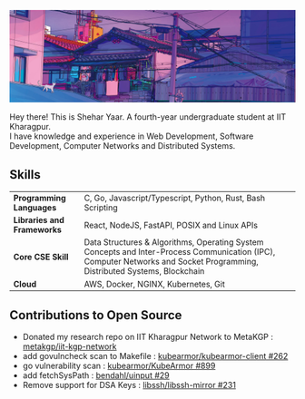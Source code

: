 <head>
  <link rel="stylesheet" href="https://cdn.jsdelivr.net/gh/devicons/devicon@v2.14.0/devicon.min.css">
</head>
<p align="center"> <img src="./banner-aesthetic.png" alt="wall"/></p>

Hey there! This is Shehar Yaar. A fourth-year undergraduate student at IIT Kharagpur. <br/>
I have knowledge and experience in Web Development, Software Development, Computer Networks and Distributed Systems. <br/>

## Skills
<table>
  <tr>
    <td><b>Programming Languages</b></td>
    <td> C, Go, Javascript/Typescript, Python, Rust, Bash Scripting</td>
  </tr>
  <tr>
    <td><b>Libraries and Frameworks</b></td>
    <td> React, NodeJS, FastAPI, POSIX and Linux APIs</td>
  </tr>
  <tr>
    <td><b>Core CSE Skill</b></td>
    <td>Data Structures & Algorithms, Operating System Concepts and Inter-Process Communication (IPC),
Computer Networks and Socket Programming, Distributed Systems, Blockchain</td>
  </tr>
  <tr>
    <td><b>Cloud</b></td>
    <td>AWS, Docker, NGINX, Kubernetes, Git</td>
  </tr>
</table>

## Contributions to Open Source

- Donated my research repo on IIT Kharagpur Network to MetaKGP : [metakgp/iit-kgp-network](https://github.com/metakgp/iit-kgp-network/)
- add govulncheck scan to Makefile : [kubearmor/kubearmor-client #262](https://github.com/kubearmor/kubearmor-client/pull/262)
- go vulnerability scan : [kubearmor/KubeArmor #899](https://github.com/kubearmor/KubeArmor/pull/899)
- add fetchSysPath : [bendahl/uinput #29](https://github.com/bendahl/uinput/pull/29)
- Remove support for DSA Keys : [libssh/libssh-mirror #231](https://gitlab.com/libssh/libssh-mirror/-/merge_requests/231) 
